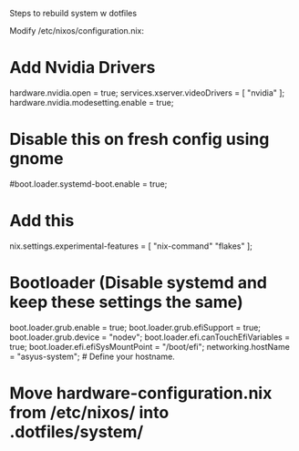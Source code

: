 Steps to rebuild system w dotfiles

Modify /etc/nixos/configuration.nix:
  # Add Nvidia Drivers
  hardware.nvidia.open = true;
  services.xserver.videoDrivers = [ "nvidia" ];
  hardware.nvidia.modesetting.enable = true;

  # Disable this on fresh config using gnome
  #boot.loader.systemd-boot.enable = true;
  
  # Add this
  nix.settings.experimental-features = [ "nix-command" "flakes" ];

  # Bootloader (Disable systemd and keep these settings the same)
  boot.loader.grub.enable = true;
  boot.loader.grub.efiSupport = true;
  boot.loader.grub.device = "nodev";
  boot.loader.efi.canTouchEfiVariables = true;
  boot.loader.efi.efiSysMountPoint = "/boot/efi";
  networking.hostName = "asyus-system"; # Define your hostname.

  # Move hardware-configuration.nix from /etc/nixos/ into .dotfiles/system/